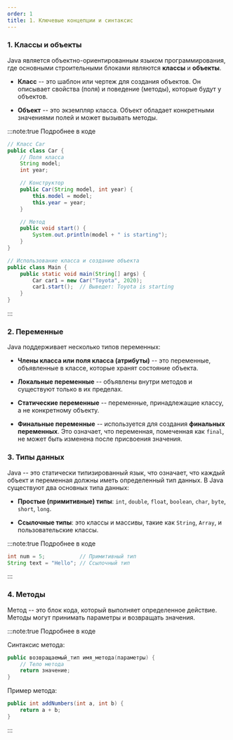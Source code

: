 ```yaml
---
order: 1
title: 1. Ключевые концепции и синтаксис
---
```


### 1\. **Классы и объекты**

Java является объектно-ориентированным языком программирования, где основными строительными блоками являются **классы** и **объекты**.

-  **Класс** -- это шаблон или чертеж для создания объектов. Он описывает свойства (поля) и поведение (методы), которые будут у объектов.

-  **Объект** -- это экземпляр класса. Объект обладает конкретными значениями полей и может вызывать методы.

:::note:true Подробнее в коде

```java
// Класс Car
public class Car {
    // Поля класса
    String model;
    int year;

    // Конструктор
    public Car(String model, int year) {
        this.model = model;
        this.year = year;
    }

    // Метод
    public void start() {
        System.out.println(model + " is starting");
    }
}

// Использование класса и создание объекта
public class Main {
    public static void main(String[] args) {
        Car car1 = new Car("Toyota", 2020);
        car1.start();  // Выведет: Toyota is starting
    }
}
```

:::

### 2\. **Переменные**

Java поддерживает несколько типов переменных:

-  **Члены класса или поля класса (атрибуты)** -- это переменные, объявленные в классе, которые хранят состояние объекта.

-  **Локальные переменные** -- объявлены внутри методов и существуют только в их пределах.

-  **Статические переменные** -- переменные, принадлежащие классу, а не конкретному объекту.

-  **Финальные переменные** -- используется для создания **финальных переменных**. Это означает, что переменная, помеченная как `final`, не может быть изменена после присвоения значения.

### 3\. **Типы данных**

Java -- это статически типизированный язык, что означает, что каждый объект и переменная должны иметь определенный тип данных. В Java существуют два основных типа данных:

-  **Простые (примитивные) типы**: `int`, `double`, `float`, `boolean`, `char`, `byte`, `short`, `long`.

-  **Ссылочные типы**: это классы и массивы, такие как `String`, `Array`, и пользовательские классы.

:::note:true Подробнее в коде

```java
int num = 5;           // Примитивный тип
String text = "Hello"; // Ссылочный тип
```

:::

### 4\. **Методы**

Метод -- это блок кода, который выполняет определенное действие. Методы могут принимать параметры и возвращать значения.

:::note:true Подробнее в коде

Синтаксис метода:

```java
public возвращаемый_тип имя_метода(параметры) {
    // Тело метода
    return значение;
}
```

Пример метода:

```java
public int addNumbers(int a, int b) {
    return a + b;
}
```

:::


